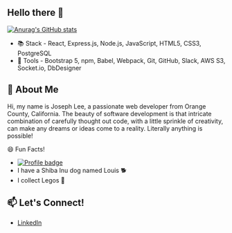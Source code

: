 ## Hello there 👋

<!--
**DevJosephLee/DevJosephLee** is a ✨ _special_ ✨ repository because its `README.md` (this file) appears on your GitHub profile.

Here are some ideas to get you started:

- 🔭 I’m currently working on ...
- 🌱 I’m currently learning ...
- 👯 I’m looking to collaborate on ...
- 🤔 I’m looking for help with ...
- 💬 Ask me about ...
- 📫 How to reach me: ...
- 😄 Pronouns: ...
- ⚡ Fun fact: ...
-->

[![Anurag's GitHub stats](https://github-readme-stats.vercel.app/api?username=DevJosephLee)](https://github.com/anuraghazra/github-readme-stats)
- 📚 Stack - React, Express.js, Node.js, JavaScript, HTML5, CSS3, PostgreSQL
- 🧰 Tools - Bootstrap 5, npm, Babel, Webpack, Git, GitHub, Slack, AWS S3, Socket.io, DbDesigner

## 💬 About Me
Hi, my name is Joseph Lee, a passionate web developer from Orange County, California. The beauty of software development is that intricate combination of carefully thought out code, with a little sprinkle of creativity, can make any dreams or ideas come to a reality. Literally anything is possible!

😄 Fun Facts!
- [![Profile badge](https://www.codewars.com/users/louislovesyou/badges/small)](https://www.codewars.com/users/louislovesyou)
- I have a Shiba Inu dog named Louis 🐕
- I collect Legos 💎

## 📫 Let's Connect!
- [LinkedIn](https://www.linkedin.com/in/dev-joseph-lee/)
